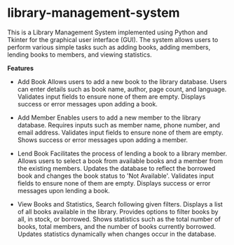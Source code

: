 # library-management-system
This is a Library Management System implemented using Python and Tkinter for the graphical user interface (GUI). The system allows users to perform various simple tasks such as adding books, adding members, lending books to members, and viewing statistics.

**Features**
- Add Book
Allows users to add a new book to the library database.
Users can enter details such as book name, author, page count, and language.
Validates input fields to ensure none of them are empty.
Displays success or error messages upon adding a book.

- Add Member
Enables users to add a new member to the library database.
Requires inputs such as member name, phone number, and email address.
Validates input fields to ensure none of them are empty.
Shows success or error messages upon adding a member.

- Lend Book
Facilitates the process of lending a book to a library member.
Allows users to select a book from available books and a member from the existing members.
Updates the database to reflect the borrowed book and changes the book status to 'Not Available'.
Validates input fields to ensure none of them are empty.
Displays success or error messages upon lending a book.

- View Books and Statistics, Search following given filters.
Displays a list of all books available in the library.
Provides options to filter books by all, in stock, or borrowed.
Shows statistics such as the total number of books, total members, and the number of books currently borrowed.
Updates statistics dynamically when changes occur in the database.
